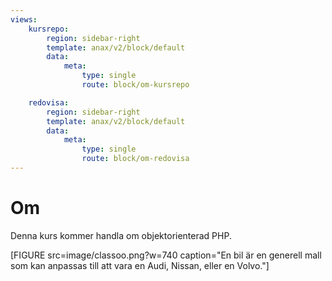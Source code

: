 ```yaml
---
views:
    kursrepo:
        region: sidebar-right
        template: anax/v2/block/default
        data:
            meta: 
                type: single
                route: block/om-kursrepo

    redovisa:
        region: sidebar-right
        template: anax/v2/block/default
        data:
            meta: 
                type: single
                route: block/om-redovisa
---
```

Om
=========================

Denna kurs kommer handla om objektorienterad PHP. 

[FIGURE src=image/classoo.png?w=740 caption="En bil är en generell mall som kan anpassas till att vara en Audi, Nissan, eller en Volvo."]
